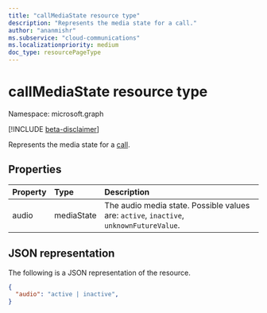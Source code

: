 ```yaml
---
title: "callMediaState resource type"
description: "Represents the media state for a call."
author: "ananmishr"
ms.subservice: "cloud-communications"
ms.localizationpriority: medium
doc_type: resourcePageType
---
```


# callMediaState resource type

Namespace: microsoft.graph

[!INCLUDE [beta-disclaimer](../../includes/beta-disclaimer.md)]

Represents the media state for a [call](call.md).

## Properties

| Property            | Type    | Description                                                                    |
|:--------------------|:--------|:-------------------------------------------------------------------------------|
| audio           | mediaState  | The audio media state. Possible values are: `active`, `inactive`, `unknownFutureValue`. |

## JSON representation

The following is a JSON representation of the resource.

<!-- {
  "blockType": "resource",
  "optionalProperties": [

  ],
  "@odata.type": "microsoft.graph.callMediaState"
}-->
```json
{
  "audio": "active | inactive",
}
```

<!-- uuid: 8fcb5dbc-d5aa-4681-8e31-b001d5168d79
2015-10-25 14:57:30 UTC -->
<!-- {
  "type": "#page.annotation",
  "description": "callMediaState resource",
  "keywords": "",
  "section": "documentation",
  "tocPath": ""
}-->


